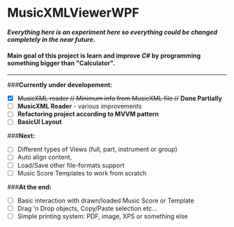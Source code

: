 # MusicXMLViewerWPF

**_Everything here is an experiment here so everything could be changed completely in the near future._**
#### Main goal of this project is learn and improve _C#_ by programming something bigger than "Calculator".
---

###**Currently under developement:**
   - [x] ~~MusicXML reader // Minimum info from MusicXML file //~~ **Done Partially**
   - [ ] **MusicXML Reader** - various improvements
   - [ ] **Refactoring project according to MVVM pattern**
   - [ ] **BasicUI Layout**

###**Next:**
   - [ ] Different types of Views (full, part, instrument or group)
   - [ ] Auto align content, 
   - [ ] Load/Save other file-formats support
   - [ ] Music Score Templates to work from scratch
    
###**At the end:**  
  - [ ] Basic interaction with drawn/loaded Music Score or Template
  - [ ] Drag 'n Drop objects, Copy/Paste selection etc... 
  - [ ] Simple printing system: PDF, image, XPS or something else